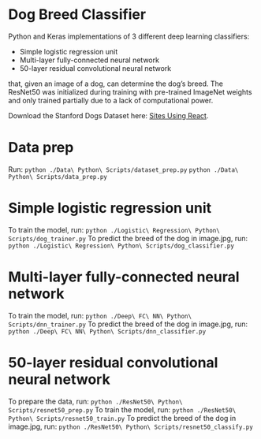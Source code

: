 # Dog Breed Classifier
Python and Keras implementations of 3 different deep learning classifiers:

- Simple logistic regression unit
- Multi-layer fully-connected neural network
- 50-layer residual convolutional neural network

that, given an image of a dog, can determine the dog’s breed. The ResNet50 was initialized during training with pre-trained ImageNet weights and only trained partially due to a lack of computational power.

Download the Stanford Dogs Dataset here: [Sites Using React](http://vision.stanford.edu/aditya86/ImageNetDogs/).

# Data prep
Run: 
`python ./Data\ Python\ Scripts/dataset_prep.py`
`python ./Data\ Python\ Scripts/data_prep.py`

# Simple logistic regression unit
To train the model, run:
`python ./Logistic\ Regression\ Python\ Scripts/dog_trainer.py`
To predict the breed of the dog in image.jpg, run:
`python ./Logistic\ Regression\ Python\ Scripts/dog_classifier.py`

# Multi-layer fully-connected neural network
To train the model, run:
`python ./Deep\ FC\ NN\ Python\ Scripts/dnn_trainer.py`
To predict the breed of the dog in image.jpg, run:
`python ./Deep\ FC\ NN\ Python\ Scripts/dnn_classifier.py`

# 50-layer residual convolutional neural network
To prepare the data, run:
`python ./ResNet50\ Python\ Scripts/resnet50_prep.py`
To train the model, run:
`python ./ResNet50\ Python\ Scripts/resnet50_train.py`
To predict the breed of the dog in image.jpg, run:
`python ./ResNet50\ Python\ Scripts/resnet50_classify.py`

